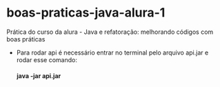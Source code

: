 # boas-praticas-java-alura-1
 Prática do curso da alura - Java e refatoração: melhorando códigos com boas práticas

 - Para rodar api é necessário entrar no terminal pelo arquivo api.jar e rodar esse comando:
   #### java -jar api.jar
